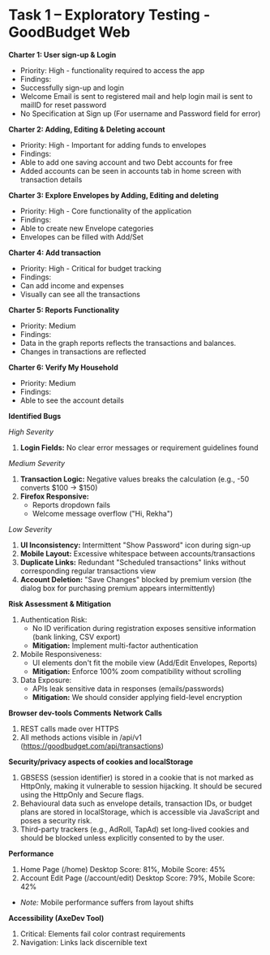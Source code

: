# Task 1 – Exploratory Testing - GoodBudget Web

**Charter 1: User sign-up & Login**
- Priority: High - functionality required to access the app
- Findings:
- Successfully sign-up and login
- Welcome Email is sent to registered mail and help login mail is sent to mailID for reset password
- No Specification at Sign up (For username and Password field for error)

**Charter 2: Adding, Editing & Deleting account**
- Priority: High - Important for adding funds to envelopes
- Findings:
- Able to add one saving account and two Debt accounts for free
- Added accounts can be seen in accounts tab in home screen with transaction details

**Charter 3: Explore Envelopes by Adding, Editing and deleting**
- Priority: High - Core functionality of the application
- Findings:
- Able to create new Envelope categories
- Envelopes can be filled with Add/Set

**Charter 4: Add transaction**
- Priority: High - Critical for budget tracking
- Findings:
- Can add income and expenses
- Visually can see all the transactions

**Charter 5: Reports Functionality**
- Priority: Medium
- Findings:
- Data in the graph reports reflects the transactions and balances.
- Changes in transactions are reflected

**Charter 6: Verify My Household**
- Priority: Medium
- Findings:
- Able to see the account details

**Identified Bugs**

*High Severity*
1. **Login Fields:** No clear error messages or requirement guidelines found

*Medium Severity*
1. **Transaction Logic:** Negative values breaks the calculation (e.g., -50 converts $100 → $150)
2. **Firefox Responsive:**
    - Reports dropdown fails
    - Welcome message overflow ("Hi, Rekha")

*Low Severity*
1. **UI Inconsistency:** Intermittent "Show Password" icon during sign-up
2. **Mobile Layout:** Excessive whitespace between accounts/transactions
3. **Duplicate Links:** Redundant "Scheduled transactions" links without corresponding regular transactions view
2. **Account Deletion:** "Save Changes" blocked by premium version (the dialog box for purchasing premium appears intermittently)

**Risk Assessment & Mitigation**

1. Authentication Risk:
    - No ID verification during registration exposes sensitive information (bank linking, CSV export)
    - **Mitigation:** Implement multi-factor authentication
2. Mobile Responsiveness:
    - UI elements don't fit the mobile view (Add/Edit Envelopes, Reports)
    - **Mitigation:** Enforce 100% zoom compatibility without scrolling
3. Data Exposure:
    - APIs leak sensitive data in responses (emails/passwords)
    - **Mitigation:** We should consider applying field-level encryption

**Browser dev-tools Comments**
**Network Calls**
1. REST calls made over HTTPS
2. All methods actions visible in /api/v1 (<https://goodbudget.com/api/transactions>)

**Security/privacy aspects of cookies and localStorage**
1. GBSESS (session identifier) is stored in a cookie that is not marked as HttpOnly, making it vulnerable to session hijacking. It should be secured using the HttpOnly and Secure flags.
2. Behavioural data such as envelope details, transaction IDs, or budget plans are stored in localStorage, which is accessible via JavaScript and poses a security risk.
3. Third-party trackers (e.g., AdRoll, TapAd) set long-lived cookies and should be blocked unless explicitly consented to by the user.

**Performance**
1. Home Page (/home)
Desktop Score: 81%, Mobile Score: 45%
2. Account Edit Page (/account/edit)
Desktop Score: 79%, Mobile Score: 42%
- *Note:* Mobile performance suffers from layout shifts

**Accessibility (AxeDev Tool)**
1. Critical: Elements fail color contrast requirements
2. Navigation: Links lack discernible text